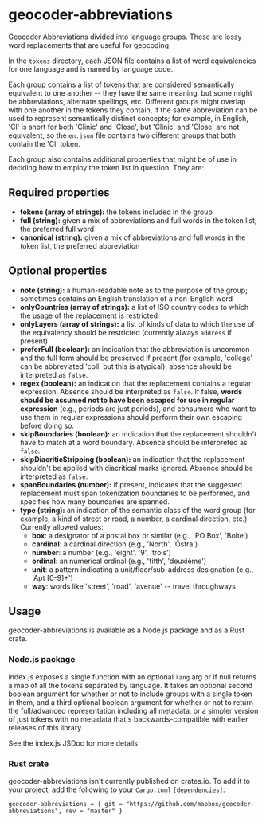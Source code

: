 # geocoder-abbreviations

Geocoder Abbreviations divided into language groups. These are lossy word
replacements that are useful for geocoding.

In the `tokens` directory, each JSON file contains a list of word equivalencies
for one language and is named by language code.

Each group contains a list of tokens that are considered semantically equivalent
to one another -- they have the same meaning, but some might be abbreviations,
alternate spellings, etc. Different groups might overlap with one another in the
tokens they contain, if the same abbreviation can be used to represent
semantically distinct concepts; for example, in English, 'Cl' is short for both
'Clinic' and 'Close', but 'Clinic' and 'Close' are not equivalent, so the
`en.json` file contains two different groups that both contain the 'Cl' token.

Each group also contains additional properties that might be of use in deciding
how to employ the token list in question. They are:

## Required properties
* **tokens (array of strings):** the tokens included in the group
* **full (string):** given a mix of abbreviations and full words in the token
    list, the preferred full word
* **canonical (string):** given a mix of abbreviations and full words in the
    token list, the preferred abbreviation

## Optional properties
* **note (string):** a human-readable note as to the purpose of the group;
    sometimes contains an English translation of a non-English word
* **onlyCountries (array of strings):** a list of ISO country codes to which the
    usage of the replacement is restricted
* **onlyLayers (array of strings):** a list of kinds of data to which the use of
    the equivalency should be restricted (currently always `address` if present)
* **preferFull (boolean):** an indication that the abbreviation is uncommon and
    the full form should be preserved if present (for example, 'college' can be
    abbreviated 'coll' but this is atypical); absence should be interpreted as
    `false`.
* **regex (boolean):** an indication that the replacement contains a regular
    expression. Absence should be interpreted as `false`. If false, **words should
    be assumed not to have been escaped for use in regular expression** (e.g.,
    periods are just periods), and consumers who want to use them in regular
    expressions should perform their own escaping before doing so.
* **skipBoundaries (boolean):** an indication that the replacement shouldn't
    have to match at a word boundary. Absence should be interpreted as `false`.
* **skipDiacriticStripping (boolean):** an indication that the replacement
    shouldn't be applied with diacritical marks ignored. Absence should be
    interpreted as `false`.
* **spanBoundaries (number):** if present, indicates that the suggested
    replacement must span tokenization boundaries to be performed, and specifies
    how many boundaries are spanned.
* **type (string):** an indication of the semantic class of the word group (for
    example, a kind of street or road, a number, a cardinal direction, etc.).
    Currently allowed values:
    * **box**: a designator of a postal box or similar (e.g., 'PO Box', 'Boite')
    * **cardinal**: a cardinal direction (e.g., 'North', 'Östra')
    * **number**: a number (e.g., 'eight', '9', 'trois')
    * **ordinal**: an numerical ordinal (e.g., 'fifth', 'deuxième')
    * **unit**: a pattern indicating a unit/floor/sub-address designation (e.g.,
        'Apt [0-9]+')
    * **way**: words like 'street', 'road', 'avenue' -- travel throughways

## Usage

geocoder-abbreviations is available as a Node.js package and as a Rust crate.

### Node.js package

index.js exposes a single function with an optional `lang` arg or if null
returns a map of all the tokens separated by language. It takes an optional
second boolean argument for whether or not to include groups with a single
token in them, and a third optional boolean argument for whether or not to
return the full/advanced representation including all metadata, or a simpler
version of just tokens with no metadata that's backwards-compatible with earlier
releases of this library.

See the index.js JSDoc for more details

### Rust crate

geocoder-abbreviations isn't currently published on crates.io. To add it to your
project, add the following to your `Cargo.toml` `[dependencies]`:

```
geocoder-abbreviations = { git = "https://github.com/mapbox/geocoder-abbreviations", rev = "master" }
```
